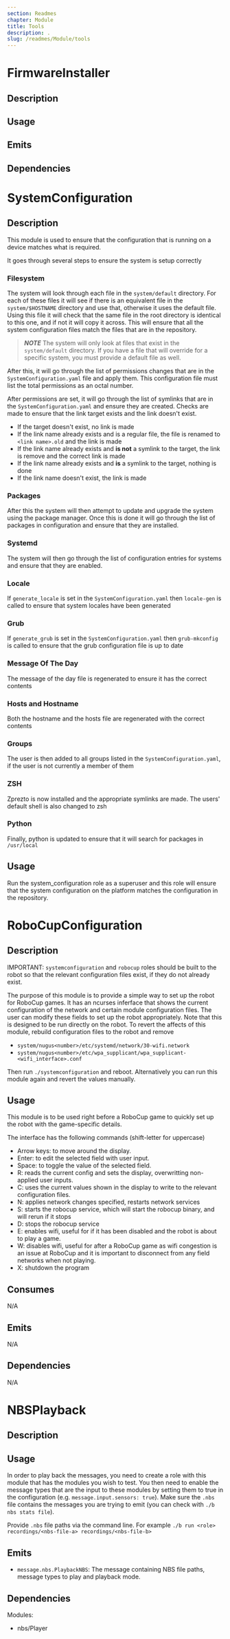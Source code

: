 ```yaml
---
section: Readmes
chapter: Module
title: Tools
description: .
slug: /readmes/Module/tools
---
```


# FirmwareInstaller

## Description

## Usage

## Emits

## Dependencies
# SystemConfiguration

## Description

This module is used to ensure that the configuration that is running on a device matches what is required.

It goes through several steps to ensure the system is setup correctly

### Filesystem

The system will look through each file in the `system/default` directory.
For each of these files it will see if there is an equivalent file in the `system/$HOSTNAME` directory and use that, otherwise it uses the default file.
Using this file it will check that the same file in the root directory is identical to this one, and if not it will copy it across.
This will ensure that all the system configuration files match the files that are in the repository.

> **_NOTE_**
> The system will only look at files that exist in the `system/default` directory.
> If you have a file that will override for a specific system, you must provide a default file as well.

After this, it will go through the list of permissions changes that are in the `SystemConfiguration.yaml` file and apply them.
This configuration file must list the total permissions as an octal number.

After permissions are set, it will go through the list of symlinks that are in the `SystemConfiguration.yaml` and ensure they are created.
Checks are made to ensure that the link target exists and the link doesn't exist.

- If the target doesn't exist, no link is made
- If the link name already exists and is a regular file, the file is renamed to `<link name>.old` and the link is made
- If the link name already exists and **is not** a symlink to the target, the link is remove and the correct link is made
- If the link name already exists and **is** a symlink to the target, nothing is done
- If the link name doesn't exist, the link is made

### Packages

After this the system will then attempt to update and upgrade the system using the package manager.
Once this is done it will go through the list of packages in configuration and ensure that they are installed.

### Systemd

The system will then go through the list of configuration entries for systems and ensure that they are enabled.

### Locale

If `generate_locale` is set in the `SystemConfiguration.yaml` then `locale-gen` is called to ensure that system locales have been generated

### Grub

If `generate_grub` is set in the `SystemConfiguration.yaml` then `grub-mkconfig` is called to ensure that the grub configuration file is up to date

### Message Of The Day

The message of the day file is regenerated to ensure it has the correct contents

### Hosts and Hostname

Both the hostname and the hosts file are regenerated with the correct contents

### Groups

The user is then added to all groups listed in the `SystemConfiguration.yaml`, if the user is not currently a member of them

### ZSH

Zprezto is now installed and the appropriate symlinks are made. The users' default shell is also changed to zsh

### Python

Finally, python is updated to ensure that it will search for packages in `/usr/local`

## Usage

Run the system_configuration role as a superuser and this role will ensure that the system configuration on the platform matches the configuration in the repository.
# RoboCupConfiguration

## Description

IMPORTANT: `systemconfiguration` and `robocup` roles should be built to the robot so that the relevant configuration files exist, if they do not already exist.

The purpose of this module is to provide a simple way to set up the robot for RoboCup games. It has an ncurses inferface that shows the current configuration of the network and certain module configuration files. The user can modify these fields to set up the robot appropriately. Note that this is designed to be run directly on the robot. To revert the affects of this module, rebuild configuration files to the robot and remove

- `system/nugus<number>/etc/systemd/network/30-wifi.network`
- `system/nugus<number>/etc/wpa_supplicant/wpa_supplicant-<wifi_interface>.conf`

Then run `./systemconfiguration` and reboot. Alternatively you can run this module again and revert the values manually.

## Usage

This module is to be used right before a RoboCup game to quickly set up the robot with the game-specific details.

The interface has the following commands (shift-letter for uppercase)

- Arrow keys: to move around the display.
- Enter: to edit the selected field with user input.
- Space: to toggle the value of the selected field.
- R: reads the current config and sets the display, overwritting non-applied user inputs.
- C: uses the current values shown in the display to write to the relevant configuration files.
- N: applies network changes specified, restarts network services
- S: starts the robocup service, which will start the robocup binary, and will rerun if it stops
- D: stops the robocup service
- E: enables wifi, useful for if it has been disabled and the robot is about to play a game.
- W: disables wifi, useful for after a RoboCup game as wifi congestion is an issue at RoboCup and it is important to disconnect from any field networks when not playing.
- X: shutdown the program

## Consumes

N/A

## Emits

N/A

## Dependencies

N/A
# NBSPlayback

## Description

## Usage

In order to play back the messages, you need to create a role with this module that has the modules you wish to test. You then need to enable the message types that are the input to these modules by setting them to true in the configuration (e.g. `message.input.sensors: true`). Make sure the `.nbs` file contains the messages you are trying to emit (you can check with `./b nbs stats file`).

Provide `.nbs` file paths via the command line. For example `./b run <role> recordings/<nbs-file-a> recordings/<nbs-file-b>`

## Emits

- `message.nbs.PlaybackNBS`: The message containing NBS file paths, message types to play and playback mode.

## Dependencies

Modules:

- nbs/Player
